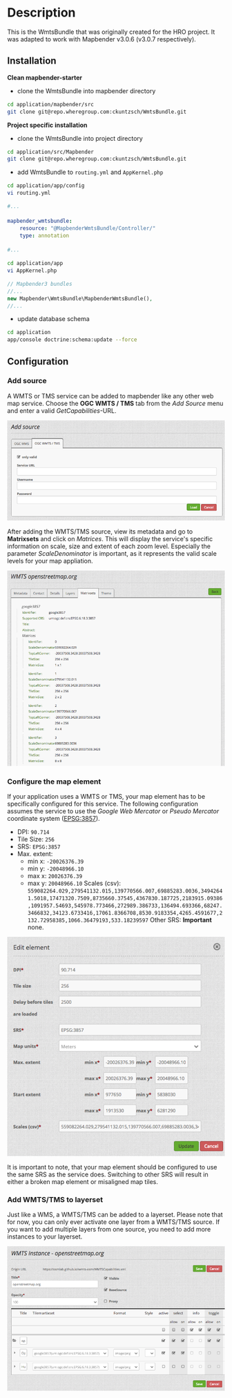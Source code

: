 # Description

This is the WmtsBundle that was originally created for the HRO project. It was adapted to work with Mapbender v3.0.6 (v3.0.7 respectively).

## Installation

**Clean mapbender-starter**

* clone the WmtsBundle into mapbender directory

```bash
cd application/mapbender/src
git clone git@repo.wheregroup.com:ckuntzsch/WmtsBundle.git
```

**Project specific installation**

* clone the WmtsBundle into project directory

```bash
cd application/src/Mapbender
git clone git@repo.wheregroup.com:ckuntzsch/WmtsBundle.git
```

* add WmtsBundle to `routing.yml` and `AppKernel.php`

```bash
cd application/app/config
vi routing.yml
```

```yml
#...
    
mapbender_wmtsbundle:
    resource: "@MapbenderWmtsBundle/Controller/"
    type: annotation

#...
```

```bash
cd application/app
vi AppKernel.php
```

```php
// Mapbender3 bundles
//...
new Mapbender\WmtsBundle\MapbenderWmtsBundle(),
//...
```

* update database schema

```bash
cd application
app/console doctrine:schema:update --force
```

## Configuration

### Add source

A WMTS or TMS service can be added to mapbender like any other web map service. Choose the **OGC WMTS / TMS** tab from the *Add Source* menu and enter a valid *GetCapabilities*-URL.

![Add wmts/tms source](Documentation/01.png)

After adding the WMTS/TMS source, view its metadata and go to **Matrixsets** and click on *Matrices*. This will display the service's specific information on scale, size and extent of each zoom level. Especially the parameter *ScaleDenominator* is important, as it represents the valid scale levels for your map appliation.

![wmts/tms matrixsets](Documentation/02.png)

### Configure the map element

If your application uses a WMTS or TMS, your map element has to be specifically configured for this service. The following configuration assumes the service to use the *Google Web Mercator* or *Pseudo Mercator* coordinate system ([EPSG:3857](https://epsg.io/3857)).

* DPI: `90.714`
* Tile Size: `256`
* SRS: `EPSG:3857`
* Max. extent:
    * min x: `-20026376.39`
    * min y: `-20048966.10`
    * max x: `20026376.39`
    * max y: `20048966.10`
Scales (csv): `559082264.029,279541132.015,139770566.007,69885283.0036,34942641.5018,17471320.7509,8735660.37545,4367830.187725,2183915.09386,1091957.54693,545978.773466,272989.386733,136494.693366,68247.3466832,34123.6733416,17061.8366708,8530.9183354,4265.4591677,2132.72958385,1066.36479193,533.18239597`
Other SRS: **Important** none.

![Map element configuration](Documentation/03.png)

It is important to note, that your map element should be configured to use the same SRS as the service does. Switching to other SRS will result in either a broken map element or misaligned map tiles.

### Add WMTS/TMS to layerset

Just like a WMS, a WMTS/TMS can be added to a layerset. Please note that for now, you can only ever activate one layer from a WMTS/TMS source. If you want to add multiple layers from one source, you need to add more instances to your layerset.

![Add WMTS/TMS to layerset](Documentation/04.png)